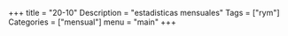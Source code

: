 +++
title = "20-10"
Description = "estadisticas mensuales"
Tags = ["rym"]
Categories = ["mensual"]
menu = "main"
+++
<!--more-->
